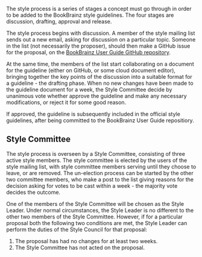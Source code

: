The style process is a series of stages a concept must go through in order to be
added to the BookBrainz style guidelines. The four stages are discussion,
drafting, approval and release.

The style process begins with discussion. A member of the style mailing list
sends out a new email, asking for discussion on a particular topic. Someone in
the list (not necessarily the proposer), should then make a GitHub issue for the
proposal, on the [BookBrainz User Guide GitHub
repository](https://github.com/bookbrainz/bookbrainz-user-guide).

At the same time, the members of the list start collaborating on a document for
the guideline  (either on GitHub, or some cloud document editor), bringing
together the key points of the discussion into a suitable format for a guideline -
the drafting phase. When no new changes have been made to the guideline document
for a week, the Style Committee decide by unanimous vote whether approve the
guideline and make any necessary modifications, or reject it for some good
reason.

If approved, the guideline is subsequently included in the official style
guidelines, after being committed to the BookBrainz User Guide repositiory.

Style Committee
---------------
The style process is overseen by a Style Committee, consisting of three active
style members. The style committee is elected by the users of the style mailing
list, with style committee members serving until they choose to leave, or are
removed. The un-election process can be started by the other two committee
members, who make a post to the list giving reasons for the decision asking for
votes to be cast within a week - the majority vote decides the outcome.

One of the members of the Style Committee will be chosen as the Style Leader.
Under normal circumstances, the Style Leader is no different to the other
two members of the Style Committee. However, if for a particular proposal
both the following two conditions are met, the Style Leader can perform the
duties of the Style Council for that proposal:

1. The proposal has had no changes for at least two weeks.
2. The Style Committee has not acted on the proposal.
